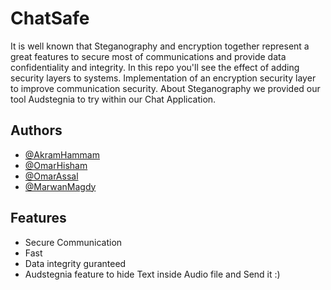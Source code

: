 # ChatSafe
It is well known that Steganography and encryption together represent a great features to secure most of communications and provide data confidentiality and integrity. In this repo you'll see the effect of adding security layers to systems.
Implementation of an encryption security layer to improve communication security. About Steganography we provided our tool Audstegnia to try within our Chat Application.


## Authors

- [@AkramHammam](https://www.github.com/akramhammam5)
- [@OmarHisham](https://www.github.com/omarhishamxx)
- [@OmarAssal](https://github.com/omarhishamaliassal)
- [@MarwanMagdy](https://github.com/Marwan1241)


## Features

- Secure Communication 
- Fast
- Data integrity guranteed
- Audstegnia feature to hide Text inside Audio file and Send it :)










